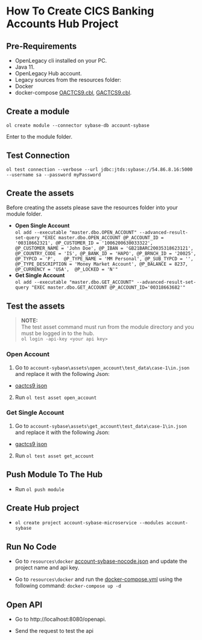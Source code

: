 # How To Create CICS Banking Accounts Hub Project

## Pre-Requirements

- OpenLegacy cli installed on your PC.
- Java 11.
- OpenLegacy Hub account.
- Legacy sources from the resources folder:  
- Docker
- docker-compose
[OACTCS9.cbl](./resources/OACTCS9.cbl), [GACTCS9.cbl](./resources/GACTCS9.cbl).

## Create a module

`ol create module --connector sybase-db account-sybase`

Enter to the module folder.

## Test Connection

`ol test connection --verbose --url jdbc:jtds:sybase://54.86.8.16:5000 --username sa --password myPassword`

## Create the assets

Before creating the assets please save the resources folder into your module folder.

- **Open Single Account**  
  `ol add --executable "master.dbo.OPEN_ACCOUNT" --advanced-result-set-query "EXEC master.dbo.OPEN_ACCOUNT @P_ACCOUNT_ID = '00318662321', @P_CUSTOMER_ID = '1006200630033322', @P_CUSTOMER_NAME = 'John Doe', @P_IBAN = 'GB21BARC20035318623121', @P_COUNTRY_CODE = 'IS', @P_BANK_ID = 'HAPO', @P_BRNCH_ID = '20025', @P_TYPCD = 'P',   @P_TYPE_NAME = 'MM Personal', @P_SUB_TYPCD = '', @P_TYPE_DESCRIPTION = 'Money Market Account', @P_BALANCE = 8237,  @P_CURRENCY = 'USA',  @P_LOCKED = 'N'"`
- **Get Single Account**  
  `ol add --executable "master.dbo.GET_ACCOUNT" --advanced-result-set-query "EXEC master.dbo.GET_ACCOUNT @P_ACCOUNT_ID='00318663682'"`


## Test the assets

> **NOTE:**  
> The test asset command must run from the module directory and you must be logged in to the hub.  
> `ol login -api-key <your api key>`


### Open Account

1.  Go to `account-sybase\assets\open_account\test_data\case-1\in.json` and replace it with the following Json:

- [oactcs9 json](https://github.com/openlegacy/openlegacy-public-hub-demos/blob/master/sybase/banking/resources/test-json/open_account.json)

2.  Run `ol test asset open_account`

### Get Single Account

1.  Go to `account-sybase\assets\get_account\test_data\case-1\in.json` and replace it with the following Json:

- [gactcs9 json](https://github.com/openlegacy/openlegacy-public-hub-demos/blob/master/sybase/banking/resources/test-json/get_account.json)

2.  Run `ol test asset get_account`

## Push Module To The Hub

- Run `ol push module`

## Create Hub project

- `ol create project account-sybase-microservice --modules account-sybase`

## Run No Code

- Go to `resources\docker` [account-sybase-nocode.json](./resources/docker/account-sybase-nocode.json) and update the project name and api key.

- Go to `resources\docker` and run the [docker-compose.yml](./resources/docker/docker-compose.yml) using the following command: `docker-compose up -d`

## Open API

- Go to http://localhost:8080/openapi.

- Send the request to test the api